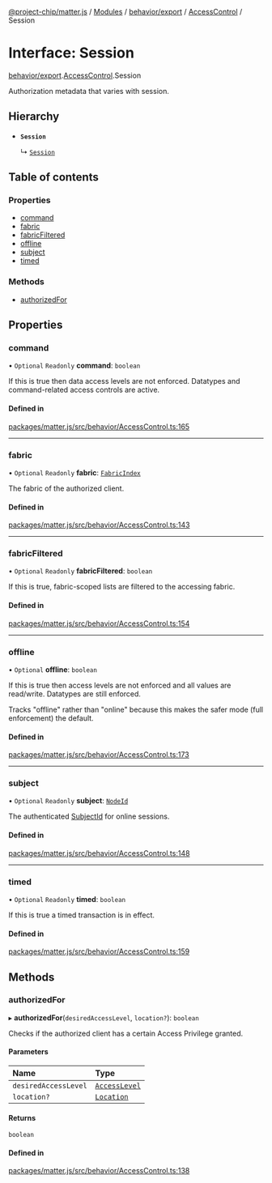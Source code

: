 [@project-chip/matter.js](../README.md) / [Modules](../modules.md) / [behavior/export](../modules/behavior_export.md) / [AccessControl](../modules/behavior_export.AccessControl.md) / Session

# Interface: Session

[behavior/export](../modules/behavior_export.md).[AccessControl](../modules/behavior_export.AccessControl.md).Session

Authorization metadata that varies with session.

## Hierarchy

- **`Session`**

  ↳ [`Session`](behavior_cluster_export._internal_.Session.md)

## Table of contents

### Properties

- [command](behavior_export.AccessControl.Session.md#command)
- [fabric](behavior_export.AccessControl.Session.md#fabric)
- [fabricFiltered](behavior_export.AccessControl.Session.md#fabricfiltered)
- [offline](behavior_export.AccessControl.Session.md#offline)
- [subject](behavior_export.AccessControl.Session.md#subject)
- [timed](behavior_export.AccessControl.Session.md#timed)

### Methods

- [authorizedFor](behavior_export.AccessControl.Session.md#authorizedfor)

## Properties

### command

• `Optional` `Readonly` **command**: `boolean`

If this is true then data access levels are not enforced.  Datatypes and command-related access controls are
active.

#### Defined in

[packages/matter.js/src/behavior/AccessControl.ts:165](https://github.com/project-chip/matter.js/blob/0c058ae17fdba4c0b89b8b13c309011d51782299/packages/matter.js/src/behavior/AccessControl.ts#L165)

___

### fabric

• `Optional` `Readonly` **fabric**: [`FabricIndex`](../modules/datatype_export.md#fabricindex)

The fabric of the authorized client.

#### Defined in

[packages/matter.js/src/behavior/AccessControl.ts:143](https://github.com/project-chip/matter.js/blob/0c058ae17fdba4c0b89b8b13c309011d51782299/packages/matter.js/src/behavior/AccessControl.ts#L143)

___

### fabricFiltered

• `Optional` `Readonly` **fabricFiltered**: `boolean`

If this is true, fabric-scoped lists are filtered to the accessing
fabric.

#### Defined in

[packages/matter.js/src/behavior/AccessControl.ts:154](https://github.com/project-chip/matter.js/blob/0c058ae17fdba4c0b89b8b13c309011d51782299/packages/matter.js/src/behavior/AccessControl.ts#L154)

___

### offline

• `Optional` **offline**: `boolean`

If this is true then access levels are not enforced and all values are read/write.  Datatypes are still
enforced.

Tracks "offline" rather than "online" because this makes the safer mode (full enforcement) the default.

#### Defined in

[packages/matter.js/src/behavior/AccessControl.ts:173](https://github.com/project-chip/matter.js/blob/0c058ae17fdba4c0b89b8b13c309011d51782299/packages/matter.js/src/behavior/AccessControl.ts#L173)

___

### subject

• `Optional` `Readonly` **subject**: [`NodeId`](../modules/datatype_export.md#nodeid)

The authenticated [SubjectId](../modules/datatype_export.md#subjectid) for online sessions.

#### Defined in

[packages/matter.js/src/behavior/AccessControl.ts:148](https://github.com/project-chip/matter.js/blob/0c058ae17fdba4c0b89b8b13c309011d51782299/packages/matter.js/src/behavior/AccessControl.ts#L148)

___

### timed

• `Optional` `Readonly` **timed**: `boolean`

If this is true a timed transaction is in effect.

#### Defined in

[packages/matter.js/src/behavior/AccessControl.ts:159](https://github.com/project-chip/matter.js/blob/0c058ae17fdba4c0b89b8b13c309011d51782299/packages/matter.js/src/behavior/AccessControl.ts#L159)

## Methods

### authorizedFor

▸ **authorizedFor**(`desiredAccessLevel`, `location?`): `boolean`

Checks if the authorized client has a certain Access Privilege granted.

#### Parameters

| Name | Type |
| :------ | :------ |
| `desiredAccessLevel` | [`AccessLevel`](../enums/cluster_export.AccessLevel.md) |
| `location?` | [`Location`](behavior_export.AccessControl.Location.md) |

#### Returns

`boolean`

#### Defined in

[packages/matter.js/src/behavior/AccessControl.ts:138](https://github.com/project-chip/matter.js/blob/0c058ae17fdba4c0b89b8b13c309011d51782299/packages/matter.js/src/behavior/AccessControl.ts#L138)
